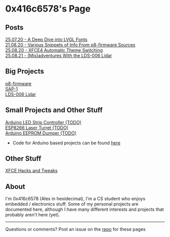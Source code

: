 # 0x416c6578's Page
## Posts
[25.07.20 - A Deep Dive into LVGL Fonts](posts/001-LVGL-fonts.md)  
[21.08.20 - Various Snippets of Info From p8-firmware Sources](posts/002-P8-firmware-info.md)  
[25.08.20 - XFCE4 Automatic Theme Switching](posts/003-Auto-Dark-Mode-XFCE.md)  
[25.08.21 - (Mis)adventures With the LDS-006 Lidar](posts/005-LDS-006-Hacking.md)

## Big Projects
[p8-firmware](p8-firmware/p8-firmware.md)  
[SAP-1](sap-1/overview.md)  
[LDS-006 Lidar](lds-006/overview.md)  

## Small Projects and Other Stuff
[Arduino LED Strip Controller (TODO)](random-projects/led-strip-controller.md)  
[ESP8266 Laser Turret (TODO)](random-projects/laser-turret.md)  
[Arduino EEPROM Dumper (TODO)](random-projects/eeprom-dumper.md)  
- Code for Arduino based projects can be found [here](https://github.com/0x416c6578/arduino-projects)

## Other Stuff
[XFCE Hacks and Tweaks](posts/004-Random-XFCE-Hacks.md)  

## About
I'm 0x416c6578 (Alex in hexidecimal), I'm a CS student who enjoys embedded / electronics stuff. Some of my personal projects are documented here, although I have many different interests and projects that probably aren't here (yet).

___

Questions or comments? Post an issue on the [repo](https://github.com/0x416c6578/0x416c6578.github.io) for these pages